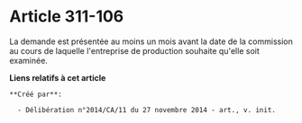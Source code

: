 # Article 311-106

La demande est présentée au moins un mois avant la date de la commission au cours de laquelle l'entreprise de production
souhaite qu'elle soit examinée.

**Liens relatifs à cet article**

	**Créé par**:

	  - Délibération n°2014/CA/11 du 27 novembre 2014 - art., v. init.
